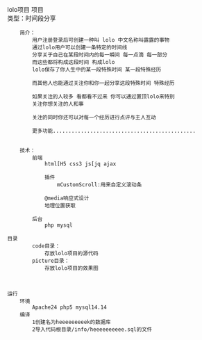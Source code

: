 lolo项目
	项目	
		类型：时间段分享
		
		简介：
			用户注册登录后可创建一种叫 lolo 中文名称叫露露的事物
			通过lolo用户可以创建一条特定的时间线
			分享关于自己在某段时间内的每一瞬间 每一点滴 每一部分
			而这些都将构成这段时间 构成lolo 
			lolo保存了你人生中的某一段特殊时间 某一段特殊经历
			
			而其他人也能通过关注你和你一起分享这段特殊时间 特殊经历
			
			如果关注的人较多 看都看不过来 你可以通过置顶lolo来特别
			关注你想关注的人和事
			
			关注的同时你还可以对每一个经历进行点评与主人互动
			
			更多功能..............................................
			
			
		技术：
			前端
				html[H5 css3 js[jq ajax
				
				插件
					mCustomScroll:用来自定义滚动条
					
				@media响应式设计
				地理位置获取
				
			后台
				php mysql
			
	目录
			code目录：
				存放lolo项目的源代码
			picture目录：	
				存放lolo项目的效果图	
	

	
	运行
		环境
			Apache24 php5 mysql14.14
		编译
			1创建名为heeeeeeeeek的数据库
			2导入代码根目录/info/heeeeeeeeee.sql的文件
			
	
	
	
			